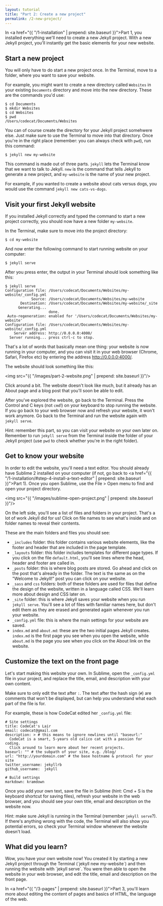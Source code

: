 ```yaml
---
layout: tutorial
title: "Part 2: Create a new project"
permalink: /2-new-project/
---
```


In <a href="{{ "/1-installation" | prepend: site.baseurl }}">Part 1</a>, you installed everything we'll need to create a new Jekyll project. With a new Jekyll project, you'll instantly get the basic elements for your new website.

## Start a new project

You will only have to do start a new project once. In the Terminal, move to a folder, where you want to save your website. 

For example, you might want to create a new directory called `Websites` in your existing `Documents` directory and move into the new directory. These are the commands you'd use:

	$ cd Documents
	$ mkdir Websites
	$ cd Websites
	$ pwd
	/Users/codecat/Documents/Websites

You can of course create the directory for your Jekyll project somehwere else. Just make sure to use the Terminal to move into that directory. Once you're in the right place (remember: you can always check with `pwd`), run this command:

	$ jekyll new my-website

This command is made out of three parts. `jekyll` lets the Terminal know that we want to talk to Jekyll. `new` is the command that tells Jekyll to generate a new project, and `my-website` is the name of your new project. 

For example, if you wanted to create a website about cats versus dogs, you would use the command `jekyll new cats-vs-dogs`.

## Visit your first Jekyll website

If you installed Jekyll correctly and typed the command to start a new project correctly, you should now have a new folder `my-website`.

In the Terminal, make sure to move into the project directory:

	$ cd my-website

And now enter the following command to start running website on your computer:

	$ jekyll serve

After you press enter, the output in your Terminal should look something like this:

	$ jekyll serve
	Configuration file: /Users/codecat/Documents/Websites/my-website/_config.yml
	            Source: /Users/codecat/Documents/Websites/my-website
	       Destination: /Users/codecat/Documents/Websites/my-website/_site
	      Generating... 
	                    done.
	 Auto-regeneration: enabled for '/Users/codecat/Documents/Websites/my-website'
	Configuration file: /Users/codecat/Documents/Websites/my-website/_config.yml
	    Server address: http://0.0.0.0:4000/
	  Server running... press ctrl-c to stop.

That's a lot of words that basically mean one thing: your website is now running in your computer, and you can visit it in your web browser (Chrome, Safari, Firefox etc) by entering the address <a href="http://0.0.0.0:4000/" target="_blank">http://0.0.0.0:4000/</a>.

The website should look something like this:

<img src="{{ "/images/part-2-website.png" | prepend: site.baseurl }}"/>

Click around a bit. The website doesn't look like much, but it already has an About page and a blog post that you'll soon be able to edit.

After you've explored the website, go back to the Terminal. Press the Control and C keys (not `cmd`!) on your keyboard to stop running the website. If you go back to your web browser now and refresh your website, it won't work anymore. Go back to the Terminal and run the website again with `jekyll serve`.

<div class="hint">
Hint: remember this part, so you can visit your website on your own later on. Remember to run <code>jekyll serve</code> from the Terminal inside the folder of your Jekyll project (use <code>pwd</code> to check whether you're in the right folder).
</div>

## Get to know your website

In order to edit the website, you'll need a text editor. You should already have Sublime 2 installed on your computer (if not, go back to <a href="{{ "/1-installation/#step-4-install-a-text-editor" | prepend: site.baseurl }}">Part 1</a>). Once you open Sublime, use the File > Open menu to find and open your project directory.

<img src="{{ "/images/sublime-open-project.png" | prepend: site.baseurl }}"/>

On the left side, you'll see a list of files and folders in your project. That's a lot of work Jekyll did for us! Click on file names to see what's inside and on folder names to reveal their contents.

These are the main folders and files you should see:

- `_includes` folder: this folder contains various website elements, like the footer and header that are included in the page template.
- `_layouts` folder: this folder includes templates for different page types. If you click on the file `default.html`, you'll see lines where the head, header and footer are called in.
- `_posts` folder: this is where blog posts are stored. Go ahead and click on the post that's already in the folder. The text is the same as on the "Welcome to Jekyll!" post you can click on your website.
- `_sass` and `css` folders: both of these folders are used for files that define the design of the website, written in a language called CSS. We'll learn more about design and CSS later on. 
- `_site` folder: this is where Jekyll saves your website when you run `jekyll serve`. You'll see a lot of files with familiar names here, but don't edit them as they are erased and generated again whenever you run your website.
- `_config.yml` file: this is where the main settings for your website are saved. 
- `index.md` and `about.md`: these are the two initial pages Jekyll creates. `index.md` is the first page you see when you open the website, while `about.md` is the page you see when you click on the About link on the website.

## Customize the text on the front page

Let's start making this website your own. In Sublime, open the `_config.yml` file in your project, and replace the title, email, and description with your own content.

Make sure to only edit the text after `:`. The text after the hash sign (`#`) are comments that won't be displayed, but can help you understand what each part of the file is for.

For example, these is how CodeCat edited her `_config.yml` file:

	# Site settings
	title: CodeCat's Lair
	email: codecat@gmail.com
	description: > # this means to ignore newlines until "baseurl:"
	  CodeCat is a smart, 5-years old calico cat with a passion for coding. 
	  Click around to learn more about her recent projects.
	baseurl: "" # the subpath of your site, e.g. /blog/
	url: "http://yourdomain.com" # the base hostname & protocol for your site
	twitter_username: jekyllrb
	github_username:  jekyll

	# Build settings
	markdown: kramdown

Once you add your own text, save the file in Sublime (hint: Cmd + S is the keyboard shortcut for saving files), refresh your website in the web browser, and you should see your own title, email and description on the website now.

<div class="hint">
Hint: make sure Jekyll is running in the Terminal (remember <code>jekyll serve</code>?). If there's anything wrong with the code, the Terminal will also show you potential errors, so check your Terminal window whenever the website doesn't load.
</div>

<div class="recap">
<h2>What did you learn?</h2>
Wow, you have your own website now! You created it by starting a new Jekyll project through the Terminal (`jekyll new my-website`) and then running the website with `jekyll serve`. You were then able to open the website in your web browser, and edit the title, email and description on the front page. 
</div>

In <a href="{{ "/3-pages" | prepend: site.baseurl }}">Part 3</a>, you'll learn more about editing the content of pages and basics of HTML, the language of the web.
